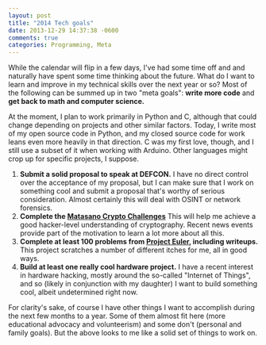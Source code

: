 ```yaml
---
layout: post
title: "2014 Tech goals"
date: 2013-12-29 14:37:38 -0600
comments: true
categories: Programming, Meta
---
```


While the calendar will flip in a few days, I've had some time off and and naturally have spent some time thinking about the future. What do I want to learn and improve in my technical skills over the next year or so? Most of the following can be summed up in two "meta goals": **write more code** and **get back to math and computer science.**

At the moment, I plan to work primarily in Python and C,  although that could change depending on projects and other similar factors. Today, I write most of my open source code in Python, and my closed source code for work leans even more heavily in that direction. C was my first love, though, and I still use a subset of it when working with Arduino. Other languages might crop up for specific projects, I suppose.

1. **Submit a solid proposal to speak at DEFCON.** I have no direct control over the acceptance of my proposal, but I can make sure that I work on something cool and submit a proposal that's worthy of serious consideration. Almost certainly this will deal with OSINT or network forensics.
1. **Complete the [Matasano Crypto Challenges](http://cryptopals.com/)** This will help me achieve a good hacker-level understanding of cryptography. Recent news events provide part of the motivation to learn a lot more about all this.
1. **Complete at least 100 problems from [Project Euler](http://projecteuler.net), including writeups.** This project scratches a number of different itches for me, all in good ways.
1. **Build at least one really cool hardware project.** I have a recent interest in hardware hacking, mostly around the so-called "Internet of Things", and so (likely in conjunction with my daughter) I want to build something cool, albeit undetermined right now.

For clarity's sake, of course I have other things I want to accomplish during the next few months to a year. Some of them almost fit here (more educational advocacy and volunteerism) and some don't (personal and family goals). But the above looks to me like a solid set of things to work on.
